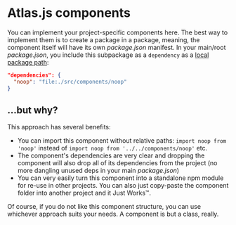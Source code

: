 # Atlas.js components

You can implement your project-specific components here. The best way to implement them is to create a package in a package, meaning, the component itself will have its own _package.json_ manifest. In your main/root _package.json_, you include this subpackage as a `dependency` as a [local package path](https://docs.npmjs.com/files/package.json#local-paths):

```json
"dependencies": {
  "noop": "file:./src/components/noop"
}
```

## ...but why?

This approach has several benefits:

- You can import this component without relative paths: `import noop from 'noop'` instead of `import noop from '../../components/noop'` etc.
- The component's dependencies are very clear and dropping the component will also drop all of its dependencies from the project (no more dangling unused deps in your main _package.json_)
- You can very easily turn this component into a standalone npm module for re-use in other projects. You can also just copy-paste the component folder into another project and it Just Works™.

Of course, if you do not like this component structure, you can use whichever approach suits your needs. A component is but a class, really.
